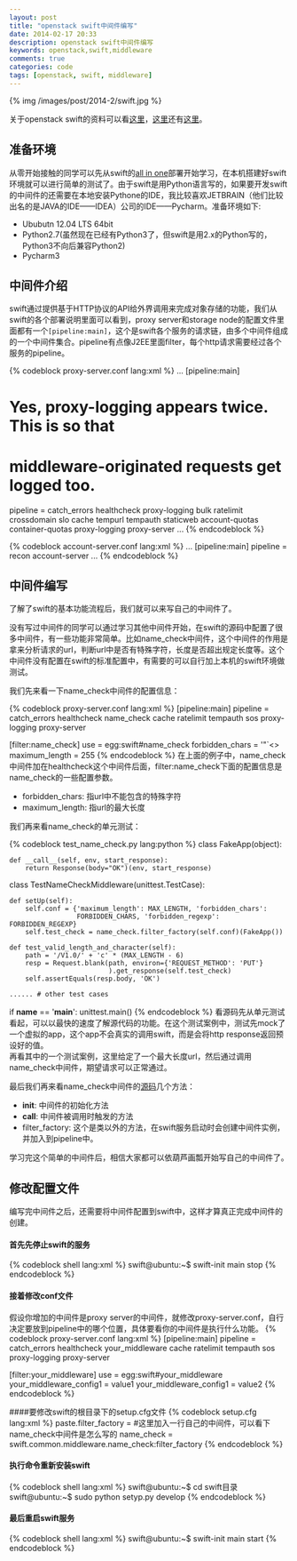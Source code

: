 ```yaml
---
layout: post
title: "openstack swift中间件编写"
date: 2014-02-17 20:33
description: openstack swift中间件编写
keywords: openstack,swift,middleware
comments: true
categories: code
tags: [openstack, swift, middleware]
---
```


{% img /images/post/2014-2/swift.jpg %}

关于openstack swift的资料可以看[这里][url1]，[这里][url2]还有[这里][url3]。  
<!--more-->  

## 准备环境
从零开始接触的同学可以先从swift的[all in one][url4]部署开始学习，在本机搭建好swift环境就可以进行简单的测试了。由于swift是用Python语言写的，如果要开发swift的中间件的还需要在本地安装Pythone的IDE，我比较喜欢JETBRAIN（他们比较出名的是JAVA的IDE——IDEA）公司的IDE——Pycharm。准备环境如下:  

* Ububutn 12.04 LTS 64bit
* Python2.7(虽然现在已经有Python3了，但swift是用2.x的Python写的，Python3不向后兼容Python2) 
* Pycharm3
  
## 中间件介绍
swift通过提供基于HTTP协议的API给外界调用来完成对象存储的功能，我们从swift的各个部署说明里面可以看到，proxy server和storage node的配置文件里面都有一个`[pipeline:main]`，这个是swift各个服务的请求链，由多个中间件组成的一个中间件集合。pipeline有点像J2EE里面filter，每个http请求需要经过各个服务的pipeline。
  
{% codeblock proxy-server.conf lang:xml %}
...
[pipeline:main]
# Yes, proxy-logging appears twice. This is so that
# middleware-originated requests get logged too.
pipeline = catch_errors healthcheck proxy-logging bulk ratelimit crossdomain slo cache tempurl tempauth staticweb account-quotas container-quotas proxy-logging proxy-server
...
{% endcodeblock %} 
  
{% codeblock account-server.conf lang:xml %}
...
[pipeline:main]
pipeline = recon account-server
...
{% endcodeblock %} 
  
## 中间件编写
了解了swift的基本功能流程后，我们就可以来写自己的中间件了。  
  
没有写过中间件的同学可以通过学习其他中间件开始，在swift的源码中配置了很多中间件，有一些功能非常简单。比如name_check中间件，这个中间件的作用是拿来分析请求的url，判断url中是否有特殊字符，长度是否超出规定长度等。这个中间件没有配置在swift的标准配置中，有需要的可以自行加上本机的swift环境做测试。  
  
我们先来看一下name_check中间件的配置信息：
  
{% codeblock proxy-server.conf lang:xml %}
[pipeline:main]
pipeline = catch_errors healthcheck name_check cache ratelimit tempauth sos
           proxy-logging proxy-server

[filter:name_check]
use = egg:swift#name_check
forbidden_chars = '"`<>
maximum_length = 255
{% endcodeblock %} 
在上面的例子中，name_check中间件加在healthcheck这个中间件后面，filter:name_check下面的配置信息是name_check的一些配置参数。

* forbidden_chars: 指url中不能包含的特殊字符
* maximum_length: 指url的最大长度
  
我们再来看name_check的单元测试：
  
{% codeblock test_name_check.py lang:python %}
class FakeApp(object):

    def __call__(self, env, start_response):
        return Response(body="OK")(env, start_response)


class TestNameCheckMiddleware(unittest.TestCase):

    def setUp(self):
        self.conf = {'maximum_length': MAX_LENGTH, 'forbidden_chars':
                     FORBIDDEN_CHARS, 'forbidden_regexp': FORBIDDEN_REGEXP}
        self.test_check = name_check.filter_factory(self.conf)(FakeApp())

    def test_valid_length_and_character(self):
        path = '/V1.0/' + 'c' * (MAX_LENGTH - 6)
        resp = Request.blank(path, environ={'REQUEST_METHOD': 'PUT'}
                             ).get_response(self.test_check)
        self.assertEquals(resp.body, 'OK')

    ...... # other test cases    
if __name__ == '__main__':
    unittest.main()
{% endcodeblock %} 
看源码先从单元测试看起，可以以最快的速度了解源代码的功能。在这个测试案例中，测试先mock了一个虚拟的app，这个app不会真实的调用swift，而是会将http response返回预设好的值。  
再看其中的一个测试案例，这里给定了一个最大长度url，然后通过调用name_check中间件，期望请求可以正常通过。

最后我们再来看name_check中间件的[源码][url5]几个方法：  
  
* __init__: 中间件的初始化方法
* __call__: 中间件被调用时触发的方法
* filter_factory: 这个是类以外的方法，在swift服务启动时会创建中间件实例，并加入到pipeline中。
  
学习完这个简单的中间件后，相信大家都可以依葫芦画瓢开始写自己的中间件了。  
  
## 修改配置文件
编写完中间件之后，还需要将中间件配置到swift中，这样才算真正完成中间件的创建。  
  
#### 首先先停止swift的服务
{% codeblock shell lang:xml %}
swift@ubuntu:~$ swift-init main stop
{% endcodeblock %} 
  
#### 接着修改conf文件
假设你增加的中间件是proxy server的中间件，就修改proxy-server.conf，自行决定要放到pipeline中的哪个位置，具体要看你的中间件是执行什么功能。
{% codeblock proxy-server.conf lang:xml %}
[pipeline:main]
pipeline = catch_errors healthcheck your_middleware cache ratelimit tempauth sos
           proxy-logging proxy-server

[filter:your_middleware]
use = egg:swift#your_middleware
your_middleware_config1 = value1
your_middleware_config1 = value2
{% endcodeblock %} 

####要修改swift的根目录下的setup.cfg文件
{% codeblock setup.cfg lang:xml %}
paste.filter_factory =
	#这里加入一行自己的中间件，可以看下name_check中间件是怎么写的
	name_check = swift.common.middleware.name_check:filter_factory
{% endcodeblock %} 

#### 执行命令重新安装swift
{% codeblock shell lang:xml %}
swift@ubuntu:~$ cd swift目录
swift@ubuntu:~$ sudo python setyp.py develop
{% endcodeblock %} 

#### 最后重启swift服务
{% codeblock shell lang:xml %}
swift@ubuntu:~$ swift-init main start
{% endcodeblock %} 


[url1]: http://zh.wikipedia.org/wiki/OpenStack
[url2]: http://www.programmer.com.cn/12403/
[url3]: http://www.ibm.com/developerworks/cn/cloud/library/1310_zhanghua_openstackswift/
[url4]: http://docs.openstack.org/developer/swift/development_saio.html
[url5]: https://github.com/openstack/swift/blob/master/swift/common/middleware/name_check.py